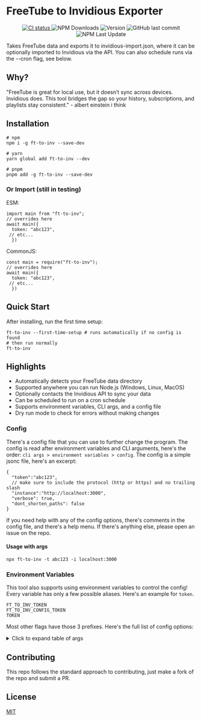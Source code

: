 # FreeTube to Invidious Exporter
<p align="center">
  <a href="https://github.com/riki-pedia/ft-to-inv/actions/workflows/ci.yml">
    <img alt='CI status' src="https://github.com/riki-pedia/ft-to-inv/actions/workflows/ci.yml/badge.svg?branch=master" />
  </a>
  <img alt="NPM Downloads" src="https://img.shields.io/npm/d18m/ft-to-inv">
  <img alt="Version" src="https://img.shields.io/badge/dynamic/json?url=https%3A%2F%2Fraw.githubusercontent.com%2Friki-pedia%2Fft-to-inv%2Frefs%2Fheads%2Fmaster%2Fpackage.json&query=version&label=version">
  <img alt="GitHub last commit" src="https://img.shields.io/github/last-commit/riki-pedia/ft-to-inv">
  <img alt="NPM Last Update" src="https://img.shields.io/npm/last-update/ft-to-inv">
  <br/>
  
Takes FreeTube data and exports it to invidious-import.json, where it can be optionally imported to Invidious via the API. You can also schedule runs via the --cron flag, see below.
## Why?
"FreeTube is great for local use, but it doesn’t sync across devices. Invidious does. This tool bridges the gap so your history, subscriptions, and playlists stay consistent." - albert einstein i think 
## Installation
```
# npm
npm i -g ft-to-inv --save-dev

# yarn
yarn global add ft-to-inv --dev

# pnpm
pnpm add -g ft-to-inv --save-dev
```
### Or Import (still in testing)
ESM:
```
import main from "ft-to-inv";
// overrides here
await main({
  token: "abc123",
 // etc...
  })
```
CommonJS:
```
const main = require("ft-to-inv");
// overrides here
await main({
  token: "abc123",
 // etc...
  })
```
## Quick Start
After installing, run the first time setup:
```
ft-to-inv --first-time-setup # runs automatically if no config is found
# then run normally
ft-to-inv
```
## Highlights
- Automatically detects your FreeTube data directory
- Supported anywhere you can run Node.js (Windows, Linux, MacOS)
- Optionally contacts the Invidious API to sync your data
- Can be scheduled to run on a cron schedule
- Supports environment variables, CLI args, and a config file
- Dry run mode to check for errors without making changes
### Config 
There's a config file that you can use to further change the program. The config is read after environment variables and CLI arguments, here's the order:
`cli args > environment variables > config`.
The config is a simple jsonc file, here's an excerpt:
```
{
  "token":"abc123",
  // make sure to include the protocol (http or https) and no trailing slash
  "instance":"http://localhost:3000",
  "verbose": true,
  "dont_shorten_paths": false
}
```
If you need help with any of the config options, there's comments in the config file, and there's a help menu. If there's anything else, please open an issue on the repo.
#### Usage with args
```
npx ft-to-inv -t abc123 -i localhost:3000 
```
### Environment Variables
This tool also supports using environment variables to control the config! Every variable has only a few possible aliases. Here's an example for `token`.
```
FT_TO_INV_TOKEN
FT_TO_INV_CONFIG_TOKEN
TOKEN
```
Most other flags have those 3 prefixes.
Here's the full list of config options:
<details>
<summary>Click to expand table of args</summary>

  ### CLI Arguments
| Argument | Aliases | Explanation | Usage |
| ------- | -------- | ------- | ----- |
| --token| -t | Your Invidious SID token. This is required unless using no-sync or dry-run. You can get it by going to your instance > Settings/Preferences > Manage Tokens. | -t abc123 |
|--instance| -i | Your Invidious instance. Required unless you have no-sync or dry-run enabled. | -i https://invidious.example.com |
|--freetube-dir| -dir, -cd, -f| Path to the FreeTube data directory. Defaults to a certain path based on which OS you have. On Windows, it's yourUser\AppData\Roaming\FreeTube. On Linux, it's yourUsersHome/.config/FreeTube/. On MacOS, it defaults to you/Library/Application Support/FreeTube/. If it's not there you need to specify where it is with this flag.| -dir ./ |
| --export-dir | -e | Where export files should be saved. The default is wherever the command is being run from (./). Exports 2 files, 3 if there are playlists, *invidious-import.json,* *import.old.json*, and *playlist-import.json*. *invidious-import.json* is for you to import into invidious (if there's no API), *import.old.json* is a copy of *invidious-import.json* used for tracking diffs, and *playlist-import.json* is used for importing playlists specifically into Invidious as there's no API endpoint. | -e .\ |
| --verbose | -v | Enables more verbose logging (WIP!). Useful for debugging or seeing how it works| -v |
| --dry-run | none | Dry Run mode is useful for checking if you have correct files. It only reads the FreeTube files, checks what it would sync, then exits | --dry-run |
| --quiet | -q | Enables less verbose logging, suppresses all non-error messages. | -q |
| --no-sync | none | No-sync mode generates an *invidious-import.json* file but does not contact the Invidious API. Useful for cases where the API is disabled or where you don't feel comfortable pasting your Invidious token. | --no-sync |
| --dont-shorten-paths | none | Disables path shortening, by default your export and FreeTube data directories are replaced with *\<ExportDir\>* and *\<FreeTubeDir\>*| --dont-shorten-paths | 
| --dont-run-first-time-setup | -drs, --dont-run-setup| Skip the first time setup prompts and get straight to syncing. Useful for automated runs. | -drs |
| --run-first-time-setup | -fts, --first-time-setup | Runs the first time setup even if all the files are detected. Useful if there are malformed or corrupt entries, or something changed. | -fts |
| --insecure | --http | Tells the script to run in HTTP mode, rather than HTTPS. This is automatically set based on the protocol entered in --instance | --insecure |
| --cron-schedule | --cron, -cron | Allows you to schedule a run on a cron schedule. If not used with an = or quotes, it checks the next 4-5 args | --cron 0 * * * * |
| --config | -c | Path to the config file. | -c config.example.jsonc
| --help | -h, -?, /? | Displays a help message that is only slightly better than this README | -h | 
| --logs | -l | Specifies whether to log console output to a file. The only name for this is ft-to-inv-(time).log | -l |
</details>

## Contributing
This repo follows the standard approach to contributing, just make a fork of the repo and submit a PR. 
## License
<a href="https://github.com/riki-pedia/ft-to-inv/blob/master/LICENSE"> MIT </a>
